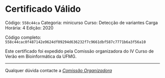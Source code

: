 # Certificado Válido

Código: `558c44ca`
Categoria: minicurso
Curso: Detecção de variantes
Carga Horária: 4
Edição: 2020


Código completo: `558c44cac0f487142e9624df09294d636232f7c9661dbf587c7771b6a3f56a10`


Este certificado foi expedido pela Comissão organizadora do IV Curso de Verão em Bioinformática da UFMG.

----

Qualquer dúvida contacte a [_Comissão Organizadora_](<mailto:cursobioinfoufmg@gmail.com$subject=[Certificados]>)

